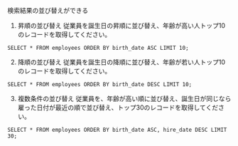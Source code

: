 検索結果の並び替えができる
1. 昇順の並び替え
従業員を誕生日の昇順に並び替え、年齢が高い人トップ10のレコードを取得してください。
```
SELECT * FROM employees ORDER BY birth_date ASC LIMIT 10;
```

2. 降順の並び替え
従業員を誕生日の降順に並び替え、年齢が若い人トップ10のレコードを取得してください。
```
SELECT * FROM employees ORDER BY birth_date DESC LIMIT 10;
```

3. 複数条件の並び替え
従業員を、年齢が高い順に並び替え、誕生日が同じなら雇った日付が最近の順で並び替え、トップ30のレコードを取得してください。
```
SELECT * FROM employees ORDER BY birth_date ASC, hire_date DESC LIMIT 30;
```
